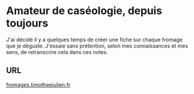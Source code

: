# Amateur de caséologie, depuis toujours

J'ai décidé il y a quelques temps de créer une fiche sur chaque fromage que je déguste. J'essaie sans prétention, selon mes connaissances et mes sens, de retranscrire cela dans ces notes.

## URL
[fromages.timotheejulien.fr](https://fromages.timotheejulien.fr)
